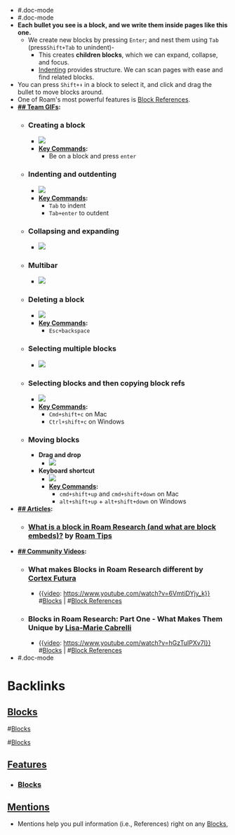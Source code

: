 - #.doc-mode
- #.doc-mode
- **Each bullet you see is a __block__, and we write them inside pages like this one.**
    - We create new blocks by pressing `Enter`; and nest them using `Tab` (press`Shift+Tab` to unindent)-
        - This creates __children blocks__, which we can expand, collapse, and focus. 
        - [Indenting]([Indentation](<Indentation.md>)) provides structure. We can scan pages with ease and find related blocks. 
- You can press `Shift+⬇` in a block to select it, and click and drag the bullet to move blocks around.
- One of Roam's most powerful features is [Block References](<Block References.md>).
- **[## Team GIFs](<## Team GIFs.md>):**
    - ### Creating a block
        - ![](https://firebasestorage.googleapis.com/v0/b/firescript-577a2.appspot.com/o/imgs%2Fapp%2Fhelp-documentation%2F4KKGac0myW.gif?alt=media&token=23236602-27d8-4e00-aa2a-259a5d1562f3)
        - **[Key Commands](<Key Commands.md>):**
            - Be on a block and press `enter`
    - ### Indenting and outdenting
        - ![](https://firebasestorage.googleapis.com/v0/b/firescript-577a2.appspot.com/o/imgs%2Fapp%2Fhelp-documentation%2FOMLRPp1fPc.gif?alt=media&token=72fc6367-48f3-4b02-b740-f5baa7178973)
        - **[Key Commands](<Key Commands.md>):**
            - `Tab` to indent
            - `Tab+enter` to outdent
    - ### Collapsing and expanding
        - ![](https://firebasestorage.googleapis.com/v0/b/firescript-577a2.appspot.com/o/imgs%2Fapp%2Fhelp-documentation%2FC5HT7C2C1X.gif?alt=media&token=d5193776-200a-4dcc-9957-13543c7bc213)
    - ### Multibar
        - ![](https://firebasestorage.googleapis.com/v0/b/firescript-577a2.appspot.com/o/imgs%2Fapp%2Fhelp-documentation%2Fj9ezPYAzrK.gif?alt=media&token=d159ce29-2c07-4a68-aa4c-52b75b632904)
    - ### Deleting a block
        - ![](https://firebasestorage.googleapis.com/v0/b/firescript-577a2.appspot.com/o/imgs%2Fapp%2Fhelp-documentation%2FJMqg0xNnlb.gif?alt=media&token=f0665abb-06f0-4d1d-97fe-2c65bea1699c)
        - **[Key Commands](<Key Commands.md>):**
            - `Esc+backspace`
    - ### Selecting multiple blocks
        - ![](https://firebasestorage.googleapis.com/v0/b/firescript-577a2.appspot.com/o/imgs%2Fapp%2Fhelp-documentation%2F_gqm2vZh9H.gif?alt=media&token=01a5a243-47cc-4e45-ad82-5668e3808fd3)
    - ### Selecting blocks and then copying block refs
        - ![](https://firebasestorage.googleapis.com/v0/b/firescript-577a2.appspot.com/o/imgs%2Fapp%2Fhelp-documentation%2Fl44WdD6W-a.gif?alt=media&token=6dab5147-938c-4a3b-af1a-21f808024ed5)
        - **[Key Commands](<Key Commands.md>):**
            - `Cmd+shift+c` on Mac
            - `Ctrl+shift+c` on Windows
    - ### Moving blocks
        - **Drag and drop**
            - ![](https://firebasestorage.googleapis.com/v0/b/firescript-577a2.appspot.com/o/imgs%2Fapp%2Fhelp-documentation%2FbzKfwa_bqQ.gif?alt=media&token=227b9e1c-a42e-4e34-b2d0-840084b2040f)
        - **Keyboard shortcut**
            - ![](https://firebasestorage.googleapis.com/v0/b/firescript-577a2.appspot.com/o/imgs%2Fapp%2Fhelp-documentation%2FpVFK4Mz-u5.gif?alt=media&token=cebec529-95d9-41b8-8613-48ad41cf0067)
            - **[Key Commands](<Key Commands.md>):**
                - `cmd+shift+up` and `cmd+shift+down` on Mac
                - `alt+shift+up` + `alt+shift+down` on Windows
- **[## Articles](<## Articles.md>):**
    - ### [What is a block in Roam Research (and what are block embeds)?](https://www.roamtips.com/home/what-is-block-roam-research) by [Roam Tips](<Roam Tips.md>)
- **[## Community Videos](<## Community Videos.md>):**
    - ### What makes Blocks in Roam Research different by [Cortex Futura](<Cortex Futura.md>)
        - {{[video](<video.md>): https://www.youtube.com/watch?v=6VmtiDYjy_k}}
#[Blocks](<Blocks.md>) | #[Block References](<Block References.md>)
    - ### Blocks in Roam Research: Part One - What Makes Them Unique by [Lisa-Marie Cabrelli](<Lisa-Marie Cabrelli.md>)
        - {{[video](<video.md>): https://www.youtube.com/watch?v=hGzTuIPXv7I}}
#[Blocks](<Blocks.md>) | #[Block References](<Block References.md>)
- #.doc-mode

# Backlinks
## [Blocks](<Blocks.md>)
#[Blocks](<Blocks.md>)

#[Blocks](<Blocks.md>)

## [Features](<Features.md>)
- ### [Blocks]([Blocks](<Blocks.md>))

## [Mentions](<Mentions.md>)
- Mentions help you pull information (i.e., References) right on any [Blocks](<Blocks.md>),


